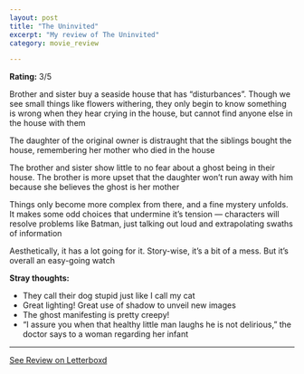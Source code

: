 ```yaml
---
layout: post
title: "The Uninvited"
excerpt: "My review of The Uninvited"
category: movie_review

---
```


**Rating:** 3/5

Brother and sister buy a seaside house that has “disturbances”. Though we see small things like flowers withering, they only begin to know something is wrong when they hear crying in the house, but cannot find anyone else in the house with them

The daughter of the original owner is distraught that the siblings bought the house, remembering her mother who died in the house

The brother and sister show little to no fear about a ghost being in their house. The brother is more upset that the daughter won’t run away with him because she believes the ghost is her mother

Things only become more complex from there, and a fine mystery unfolds. It makes some odd choices that undermine it’s tension — characters will resolve problems like Batman, just talking out loud and extrapolating swaths of information

Aesthetically, it has a lot going for it. Story-wise, it’s a bit of a mess. But it’s overall an easy-going watch

<b>Stray thoughts:</b>
* They call their dog stupid just like I call my cat
* Great lighting! Great use of shadow to unveil new images
* The ghost manifesting is pretty creepy!
* “I assure you when that healthy little man laughs he is not delirious,” the doctor says to a woman regarding her infant

<hr>

[See Review on Letterboxd](https://boxd.it/435xHB)
